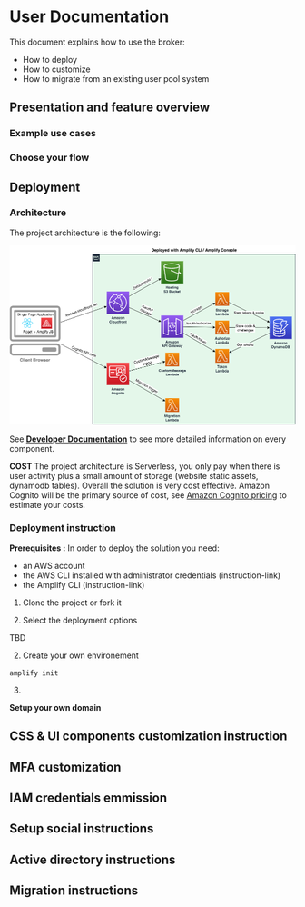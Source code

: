 # User Documentation

This document explains how to use the broker:

* How to deploy
* How to customize
* How to migrate from an existing user pool system

## Presentation and feature overview

### Example use cases 

### Choose your flow

## Deployment

### Architecture

The project architecture is the following:

![Projet Architecture Image](Images/DeployedArchitecture.png "Projet Architecture")

See __[Developer Documentation](DeveloperDocumentation.md)__ to see more detailed information on every component. 

__COST__ The project architecture is Serverless, you only pay when there is user activity plus a small amount of storage (website static assets, dynamodb tables). Overall the solution is very cost effective. Amazon Cognito will be the primary source of cost, see [Amazon Cognito pricing](https://aws.amazon.com/cognito/pricing/) to estimate your costs.

### Deployment instruction

__Prerequisites :__ In order to deploy the solution you need:
* an AWS account
* the AWS CLI installed with administrator credentials (instruction-link)
* the Amplify CLI (instruction-link)

1. Clone the project or fork it

2. Select the deployment options

TBD

2. Create your own environement

```
amplify init
```

3. 

__Setup your own domain__

## CSS & UI components customization instruction

## MFA customization

## IAM credentials emmission 

## Setup social instructions

## Active directory instructions

## Migration instructions
